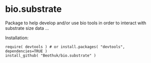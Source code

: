 # bio.substrate

Package to help develop and/or use bio tools in order to interact with substrate size data ...

Installation:

```
require( devtools ) # or install.packages( "devtools", dependencies=TRUE )
install_github( "Beothuk/bio.substrate" ) 
```

